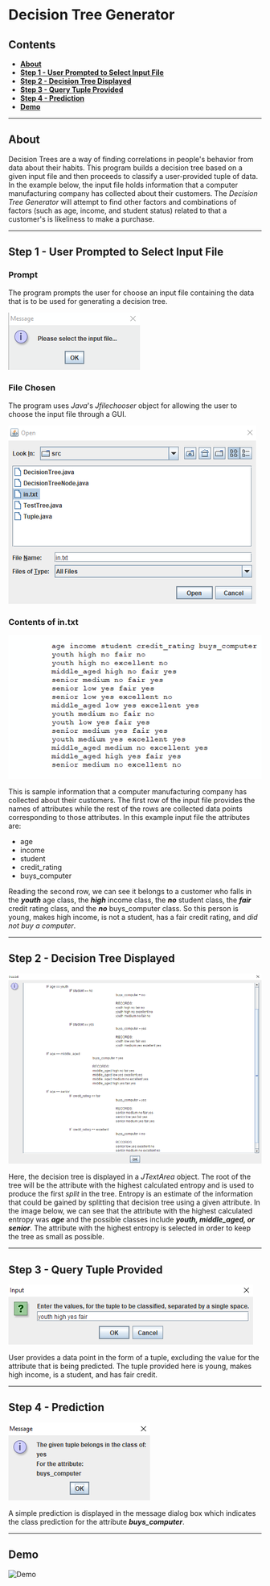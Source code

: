 # Decision Tree Generator

## Contents

- [**About**](#about)
- [**Step 1 - User Prompted to Select Input File**](#step-1---user-prompted-to-select-input-file)
- [**Step 2 - Decision Tree Displayed**](#step-2---decision-tree-displayed)
- [**Step 3 - Query Tuple Provided**](#step-3---query-tuple-provided)
- [**Step 4 - Prediction**](#step-4---prediction)
- [**Demo**](#demo)

<hr>

## About

Decision Trees are a way of finding correlations in people's behavior from data
about their habits. This program builds a decision tree based on a given input
file and then proceeds to classify a user-provided tuple of data. In the
example below, the input file holds information that a computer manufacturing
company has collected about their customers. The *Decision Tree Generator* will
attempt to find other factors and combinations of factors (such as age, income,
and student status) related to that a customer's is likeliness to make a
purchase.

<hr>
		
## Step 1 - User Prompted to Select Input File

### Prompt

The program prompts the user for choose an input file containing the data that
is to be used for generating a decision tree.

![Selection Prompt](media/screenshots/2_select_file_prompt.png)

### File Chosen

The program uses *Java*'s *Jfilechooser* object for allowing the user to choose
the input file through a GUI.

![File Chooser GUI](media/screenshots/3_file_selector.png)

### Contents of in.txt

![Sample Input](media/screenshots/1_sample_input.png)

This is sample information that a computer manufacturing company has collected
about their customers. The first row of the input file provides the names of
attributes while the rest of the rows are collected data points corresponding
to those attributes. In this example input file the attributes are:

- age
- income
- student
- credit_rating
- buys_computer

Reading the second row, we can see it belongs to a customer who falls in the
***youth*** age class, the ***high*** income class, the ***no*** student class,
the ***fair*** credit rating class, and the ***no*** buys_computer class. So
this person is young, makes high income, is not a student, has a fair credit
rating, and *did not buy a computer*.

<hr>

## Step 2 - Decision Tree Displayed

![Example1](media/screenshots/4_decision_tree.png)


Here, the decision tree is displayed in a *JTextArea* object. The root of the
tree will be the attribute with the highest calculated entropy and is used to
produce the first *split* in the tree. Entropy is an estimate of the
information that could be gained by splitting  that decision tree using a given
attribute. In the image below, we can see that the attribute with the highest
calculated entropy was ***age*** and the possible classes include ***youth,
middle_aged, or senior***. The attribute with the highest entropy is selected
in order to keep the tree as small as possible.

<hr>

## Step 3 - Query Tuple Provided

![Example1](media/screenshots/5_providing_tuple.png)

User provides a data point in the form of a tuple, excluding the value for the
attribute that is being predicted. The tuple provided here is young, makes high
income, is a student, and has fair credit. 

<hr>

## Step 4 - Prediction

![Example1](media/screenshots/6_prediction.png)

A simple prediction is displayed in the message dialog box which indicates the
class prediction for the attribute ***buys_computer***.


<hr>

## Demo

![Demo](media/demo.gif?raw=true)
